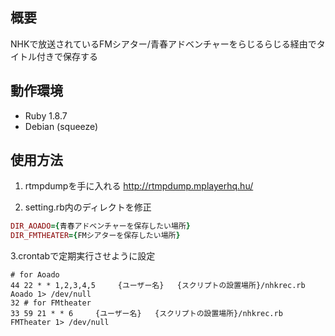概要
-----------
NHKで放送されているFMシアター/青春アドベンチャーをらじるらじる経由でタイトル付きで保存する


動作環境
----------
* Ruby 1.8.7
* Debian (squeeze)


使用方法
-----------
1. rtmpdumpを手に入れる
http://rtmpdump.mplayerhq.hu/

2. setting.rb内のディレクトを修正
```ruby
DIR_AOADO={青春アドベンチャーを保存したい場所}
DIR_FMTHEATER={FMシアターを保存したい場所}
```

3.crontabで定期実行させように設定
```cron
# for Aoado
44 22 * * 1,2,3,4,5     {ユーザー名}   {スクリプトの設置場所}/nhkrec.rb Aoado 1> /dev/null
32 # for FMtheater
33 59 21 * * 6     {ユーザー名}   {スクリプトの設置場所}/nhkrec.rb FMTheater 1> /dev/null
```
